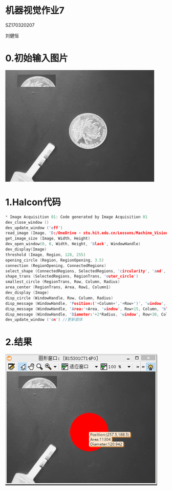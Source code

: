 # 机器视觉作业7

SZ170320207

刘健恒

# 0.初始输入图片

![实验图像](SZ170320207-刘健恒-作业7.assets/实验图像.bmp)

# 1.Halcon代码

```cpp
* Image Acquisition 01: Code generated by Image Acquisition 01
dev_close_window ()
dev_update_window ('off')
read_image (Image, 'D:/OneDrive - stu.hit.edu.cn/Lessons/Machine_Vision/Homeworks/7/实验图像.bmp')
get_image_size (Image, Width, Height)
dev_open_window(0, 0, Width, Height, 'black', WindowHandle) 
dev_display(Image)
threshold (Image, Region, 128, 255)
opening_circle (Region, RegionOpening, 3.5)
connection (RegionOpening, ConnectedRegions)
select_shape (ConnectedRegions, SelectedRegions, 'circularity', 'and', 0.7, 1)
shape_trans (SelectedRegions, RegionTrans, 'outer_circle')
smallest_circle (RegionTrans, Row, Column, Radius)
area_center (RegionTrans, Area, Row1, Column1)
dev_display (Image)
disp_circle (WindowHandle, Row, Column, Radius)
disp_message (WindowHandle, 'Position:('+Column+','+Row+')', 'window', Row, Column, 'black', 'true')
disp_message (WindowHandle, 'Area:'+Area, 'window', Row+15, Column, 'black', 'true')
disp_message (WindowHandle, 'Diameter:'+2*Radius, 'window', Row+30, Column, 'black', 'true')
dev_update_window ('on') //更新窗体

```

# 2.结果

![image-20200412165230967](SZ170320207-刘健恒-作业7.assets/image-20200412165230967.png)

